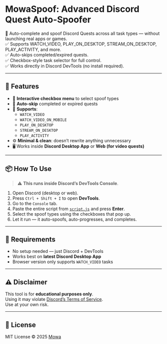 # MowaSpoof: Advanced Discord Quest Auto-Spoofer

🚀 Auto-complete and spoof Discord Quests across all task types — without launching real apps or games.  
✅ Supports WATCH_VIDEO, PLAY_ON_DESKTOP, STREAM_ON_DESKTOP, PLAY_ACTIVITY, and more.  
✅ Auto-skips completed/expired quests.  
✅ Checkbox-style task selector for full control.  
✅ Works directly in Discord DevTools (no install required).

---

## 🧠 Features

- 🔘 **Interactive checkbox menu** to select spoof types
- 🚫 **Auto-skip** completed or expired quests
- 🧩 **Supports**:
  - `WATCH_VIDEO`
  - `WATCH_VIDEO_ON_MOBILE`
  - `PLAY_ON_DESKTOP`
  - `STREAM_ON_DESKTOP`
  - `PLAY_ACTIVITY`
- ⚙️ **Minimal & clean**: doesn’t rewrite anything unnecessary
- 🖥️ Works inside **Discord Desktop App** or **Web (for video quests)**

---

## 📦 How To Use

> ⚠️ **This runs inside Discord’s DevTools Console**.

1. Open Discord (desktop or web).
2. Press `Ctrl + Shift + I` to open **DevTools**.
3. Go to the `Console` tab.
4. Paste the entire script from [`script.js`](./script.js) and press **Enter**.
5. Select the spoof types using the checkboxes that pop up.
6. Let it run — it auto-spoofs, auto-progresses, and completes.

---

## 🧰 Requirements

- No setup needed — just Discord + DevTools
- Works best on **latest Discord Desktop App**
- Browser version only supports `WATCH_VIDEO` tasks

---

## ⚠️ Disclaimer

This tool is for **educational purposes only**.  
Using it may violate [Discord’s Terms of Service](https://discord.com/terms).  
Use at your own risk.

---

## 📄 License

MIT License © 2025 [Mowa](#)
